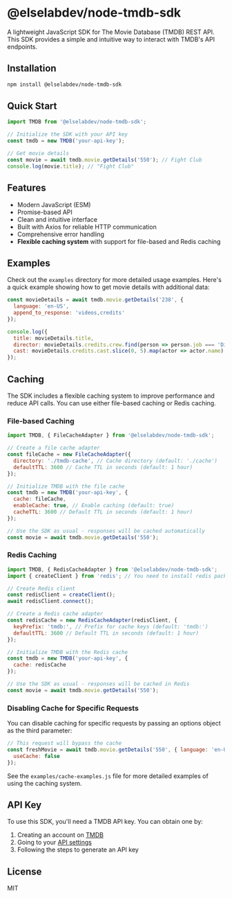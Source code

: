 # @elselabdev/node-tmdb-sdk

A lightweight JavaScript SDK for The Movie Database (TMDB) REST API. This SDK provides a simple and intuitive way to interact with TMDB's API endpoints.

## Installation

```bash
npm install @elselabdev/node-tmdb-sdk
```

## Quick Start

```javascript
import TMDB from '@elselabdev/node-tmdb-sdk';

// Initialize the SDK with your API key
const tmdb = new TMDB('your-api-key');

// Get movie details
const movie = await tmdb.movie.getDetails('550'); // Fight Club
console.log(movie.title); // "Fight Club"
```

## Features

- Modern JavaScript (ESM)
- Promise-based API
- Clean and intuitive interface
- Built with Axios for reliable HTTP communication
- Comprehensive error handling
- **Flexible caching system** with support for file-based and Redis caching

## Examples

Check out the `examples` directory for more detailed usage examples. Here's a quick example showing how to get movie details with additional data:

```javascript
const movieDetails = await tmdb.movie.getDetails('238', {
  language: 'en-US',
  append_to_response: 'videos,credits'
});

console.log({
  title: movieDetails.title,
  director: movieDetails.credits.crew.find(person => person.job === 'Director')?.name,
  cast: movieDetails.credits.cast.slice(0, 5).map(actor => actor.name)
});
```

## Caching

The SDK includes a flexible caching system to improve performance and reduce API calls. You can use either file-based caching or Redis caching.

### File-based Caching

```javascript
import TMDB, { FileCacheAdapter } from '@elselabdev/node-tmdb-sdk';

// Create a file cache adapter
const fileCache = new FileCacheAdapter({
  directory: './tmdb-cache', // Cache directory (default: './cache')
  defaultTTL: 3600 // Cache TTL in seconds (default: 1 hour)
});

// Initialize TMDB with the file cache
const tmdb = new TMDB('your-api-key', {
  cache: fileCache,
  enableCache: true, // Enable caching (default: true)
  cacheTTL: 3600 // Default TTL in seconds (default: 1 hour)
});

// Use the SDK as usual - responses will be cached automatically
const movie = await tmdb.movie.getDetails('550');
```

### Redis Caching

```javascript
import TMDB, { RedisCacheAdapter } from '@elselabdev/node-tmdb-sdk';
import { createClient } from 'redis'; // You need to install redis package

// Create Redis client
const redisClient = createClient();
await redisClient.connect();

// Create a Redis cache adapter
const redisCache = new RedisCacheAdapter(redisClient, {
  keyPrefix: 'tmdb:', // Prefix for cache keys (default: 'tmdb:')
  defaultTTL: 3600 // Default TTL in seconds (default: 1 hour)
});

// Initialize TMDB with the Redis cache
const tmdb = new TMDB('your-api-key', {
  cache: redisCache
});

// Use the SDK as usual - responses will be cached in Redis
const movie = await tmdb.movie.getDetails('550');
```

### Disabling Cache for Specific Requests

You can disable caching for specific requests by passing an options object as the third parameter:

```javascript
// This request will bypass the cache
const freshMovie = await tmdb.movie.getDetails('550', { language: 'en-US' }, { 
  useCache: false 
});
```

See the `examples/cache-examples.js` file for more detailed examples of using the caching system.

## API Key

To use this SDK, you'll need a TMDB API key. You can obtain one by:

1. Creating an account on [TMDB](https://www.themoviedb.org/)
2. Going to your [API settings](https://www.themoviedb.org/settings/api)
3. Following the steps to generate an API key

## License

MIT
